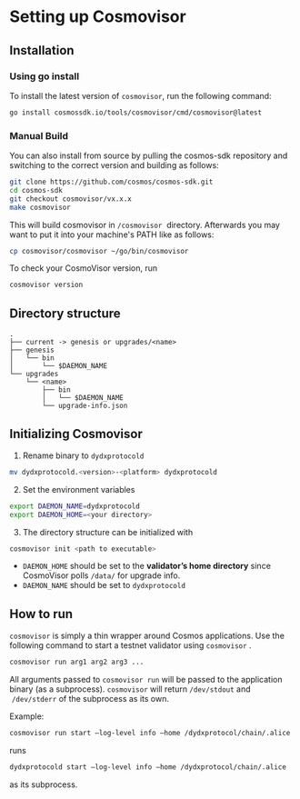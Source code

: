 # Setting up Cosmovisor
## Installation

### Using go install

To install the latest version of `cosmovisor`, run the following command:

```bash
go install cosmossdk.io/tools/cosmovisor/cmd/cosmovisor@latest
```

### Manual Build

You can also install from source by pulling the cosmos-sdk repository and switching to the correct version and building as follows:

```bash
git clone https://github.com/cosmos/cosmos-sdk.git
cd cosmos-sdk
git checkout cosmovisor/vx.x.x
make cosmovisor
```

This will build cosmovisor in `/cosmovisor`
 directory. Afterwards you may want to put it into your machine's PATH like as follows:

```bash
cp cosmovisor/cosmovisor ~/go/bin/cosmovisor
```

To check your CosmoVisor version, run

```bash
cosmovisor version
```

## Directory structure

```
.
├── current -> genesis or upgrades/<name>
├── genesis
│   └── bin
│       └── $DAEMON_NAME
└── upgrades
    └── <name>
        ├── bin
        │   └── $DAEMON_NAME
        └── upgrade-info.json
```

## Initializing Cosmovisor

1. Rename binary to `dydxprotocold`

```bash
mv dydxprotocold.<version>-<platform> dydxprotocold
```

2. Set the environment variables 

```bash
export DAEMON_NAME=dydxprotocold
export DAEMON_HOME=<your directory>
```

3. The directory structure can be initialized with 

```bash
cosmovisor init <path to executable>
```

- `DAEMON_HOME` should be set to the **validator’s home directory** since CosmoVisor polls `/data/` for upgrade info.
- `DAEMON_NAME` should be set to `dydxprotocold`

## How to run

`cosmovisor` is simply a thin wrapper around Cosmos applications. Use the following command to start a testnet validator using `cosmovisor` .

```bash
cosmovisor run arg1 arg2 arg3 ...
```

All arguments passed to `cosmovisor run` will be passed to the application binary (as a subprocess). `cosmovisor` will return `/dev/stdout` and  `/dev/stderr` of the subprocess as its own.

Example:

```bash
cosmovisor run start —log-level info —home /dydxprotocol/chain/.alice
```

runs 

```bash
dydxprotocold start —log-level info —home /dydxprotocol/chain/.alice
```

as its subprocess.
